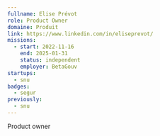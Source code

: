 ```yaml
---
fullname: Elise Prévot
role: Product Owner
domaine: Produit
link: https://www.linkedin.com/in/eliseprevot/
missions:
  - start: 2022-11-16
    end: 2025-01-31
    status: independent
    employer: BetaGouv
startups:
  - snu
badges:
  - segur
previously:
  - snu
---
```


Product owner
